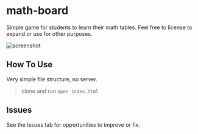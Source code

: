 # math-board
Simple game for students to learn their math tables. 
Feel free to license to expand or use for other purposes. 

![screenshot](http://g.recordit.co/xTD9EzoweR.gif)


## How To Use

Very simple file structure, no server.
> clone and run `open index.html`

## Issues

See the Issues tab for opportunities to improve or fix.


